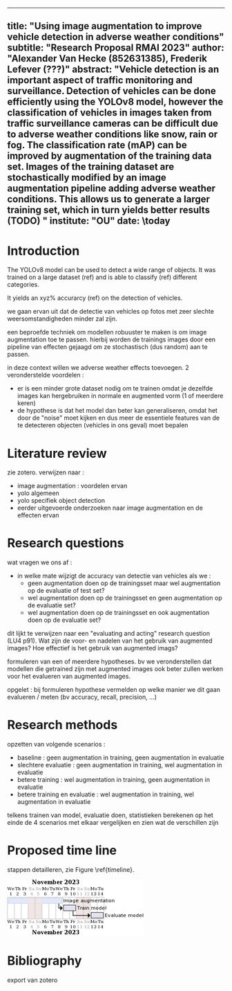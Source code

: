 
---
title: "Using image augmentation to improve vehicle detection in adverse weather conditions"
subtitle: "Research Proposal RMAI 2023"
author: "Alexander Van Hecke (852631385), Frederik Lefever (???)"
abstract: "Vehicle detection is an important aspect of traffic monitoring and surveillance.  Detection of vehicles can be done efficiently using the YOLOv8 model, however the classification of vehicles in images taken from traffic surveillance cameras can be difficult due to adverse weather conditions like snow, rain or fog.  The classification rate (mAP) can be improved by augmentation of the training data set.  Images of the training dataset are stochastically modified by an image augmentation pipeline adding adverse weather conditions.  This allows us to generate a larger training set, which in turn yields better results (TODO) "
institute: "OU"
date: \today
---
# Introduction

The YOLOv8 model can be used to detect a wide range of objects.  It was trained on a large dataset (ref) and is able to classify (ref) different categories.

It yields an xyz% accurarcy (ref) on the detection of vehicles.

we gaan ervan uit dat de detectie van vehicles op fotos met zeer slechte weersomstandigheden minder zal zijn.

een beproefde techniek om modellen robuuster te maken is om image augmentation toe te passen.  hierbij worden de trainings images door een pipeline van effecten gejaagd om ze stochastisch (dus random) aan te passen.  

in deze context willen we adverse weather effects toevoegen.  2 veronderstelde voordelen : 

- er is een minder grote dataset nodig om te trainen omdat je dezelfde images kan hergebruiken in normale en augmented vorm (1 of meerdere keren)
- de hypothese is dat het model dan beter kan generaliseren, omdat het door de "noise" moet kijken en dus meer de essentiele features van de te detecteren objecten (vehicles in ons geval) moet bepalen

# Literature review

zie zotero.  verwijzen naar : 

- image augmentation : voordelen ervan
- yolo algemeen
- yolo specifiek object detection
- eerder uitgevoerde onderzoeken naar image augmentation en de effecten ervan

# Research questions

wat vragen we ons af : 

- in welke mate wijzigt de accuracy van detectie van vehicles als we : 
  - geen augmentation doen op de trainingsset maar wel augmentation op de evaluatie of test set?
  - wel augmentation doen op de trainingsset en geen augmentation op de evaluatie set?
  - wel augmentation doen op de trainingsset en ook augmentation doen op de evaluatie set?

dit lijkt te verwijzen naar een "evaluating and acting" research question (LU4 p91).  Wat zijn de voor- en nadelen van het gebruik van augmented images?  Hoe effectief is het gebruik van augmented imags?

formuleren van een of meerdere hypotheses.  bv we veronderstellen dat modellen die getrained zijn met augmented images ook beter zullen werken voor het evalueren van augmented images.

opgelet : bij formuleren hypothese vermelden op welke manier we dit gaan evalueren / meten (bv accuracy, recall, precision, ...)
# Research methods

opzetten van volgende scenarios : 

- baseline : geen augmentation in training, geen augmentation in evaluatie
- slechtere evaluatie : geen augmentation in training, wel augmentation in evaluatie
- betere training : wel augmentation in training, geen augmentation in evaluatie
- betere training en evaluatie : wel augmentation in training, wel augmentation in evaluatie

telkens trainen van model, evaluatie doen, statistieken berekenen 
op het einde de 4 scenarios met elkaar vergelijken en zien wat de verschillen zijn

# Proposed time line

stappen detailleren, zie Figure \ref{timeline}.

![Proposed time line\label{timeline}](proposal-timing.png "Proposed time line")

# Bibliography

export van zotero
